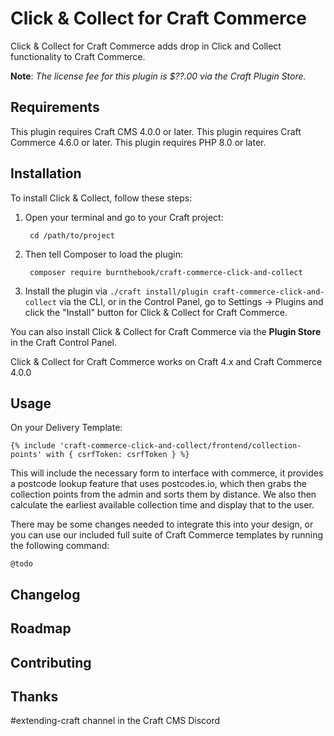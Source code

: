 # Click & Collect for Craft Commerce

Click & Collect for Craft Commerce adds drop in Click and Collect functionality to Craft Commerce.

**Note**: _The license fee for this plugin is $??.00 via the Craft Plugin Store._

## Requirements

This plugin requires Craft CMS 4.0.0 or later.
This plugin requires Craft Commerce 4.6.0 or later.
This plugin requires PHP 8.0 or later.

## Installation

To install Click & Collect, follow these steps:

1. Open your terminal and go to your Craft project:

        cd /path/to/project

2. Then tell Composer to load the plugin:

        composer require burnthebook/craft-commerce-click-and-collect

3. Install the plugin via `./craft install/plugin craft-commerce-click-and-collect` via the CLI, or in the Control Panel, go to Settings → Plugins and click the "Install" button for Click & Collect for Craft Commerce.

You can also install Click & Collect for Craft Commerce via the **Plugin Store** in the Craft Control Panel.

Click & Collect for Craft Commerce works on Craft 4.x and Craft Commerce 4.0.0

## Usage

On your Delivery Template:

```
{% include 'craft-commerce-click-and-collect/frontend/collection-points' with { csrfToken: csrfToken } %}
```

This will include the necessary form to interface with commerce, it provides a postcode lookup feature that uses postcodes.io, which then grabs the collection points from the admin and sorts them by distance. We also then calculate the earliest available collection time and display that to the user.

There may be some changes needed to integrate this into your design, or you can use our included full suite of Craft Commerce templates by running the following command:

```
@todo
```

## Changelog

## Roadmap

## Contributing

## Thanks

#extending-craft channel in the Craft CMS Discord
